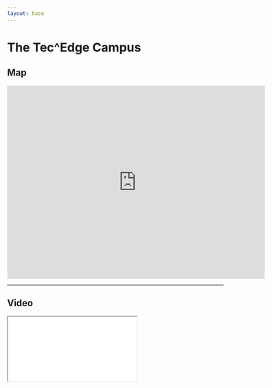 ```yaml
---
layout: base
---
```

<div class="container">
<div class="row">

<h1 class="text-center">The Tec^Edge Campus</h1>
<section>
<h2>Map</h2>
<div class="embed-responsive embed-responsive-4by3">
<iframe class="embed-responsive-item" src="https://www.google.com/maps/embed?pb=!1m14!1m8!1m3!1d3066.1718775531017!2d-84.11770899999999!3d39.780698!3m2!1i1024!2i768!4f13.1!3m3!1m2!1s0x8840833cae32824f%3A0xa1533e40fb2c4ff9!2sWright+Brothers+Institute%3A+Tec%5EEdge+Innovation+%26+Collaboration+Center!5e0!3m2!1sen!2sus!4v1423953469245" width="600" height="450" frameborder="0" style="border:0"></iframe>
</div>
</section>
<hr/>
<section>
<h2>Video</h2>
<div id="tecedge_video" class="embed-responsive embed-responsive-16by9">

<iframe src="//player.vimeo.com/video/104447437?title=0&amp;byline=0&amp;portrait=0" webkitallowfullscreen mozallowfullscreen allowfullscreen></iframe> 
</div>
</section>

</div>
</div>
